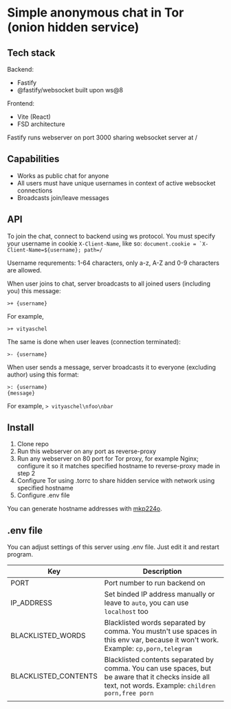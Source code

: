 # Simple anonymous chat in Tor (onion hidden service)

## Tech stack

Backend:
- Fastify
- @fastify/websocket built upon ws@8

Frontend:
- Vite (React)
- FSD architecture

Fastify runs webserver on port 3000 sharing websocket server at /

## Capabilities

- Works as public chat for anyone
- All users must have unique usernames in context of active websocket connections
- Broadcasts join/leave messages

## API

To join the chat, connect to backend using ws protocol. You must specify your username in cookie `X-Client-Name`, like so: ``document.cookie = `X-Client-Name=${username}; path=/``

Username requrements: 1-64 characters, only a-z, A-Z and 0-9 characters are allowed.


When user joins to chat, server broadcasts to all joined users (including you) this message:
```
>+ {username}
```
For example, 
```
>+ vityaschel
```

The same is done when user leaves (connection terminated):

```
>- {username}
```

When user sends a message, server broadcasts it to everyone (excluding author) using this format:

```
>: {username}
{message}
```

For example, `> vityaschel\nfoo\nbar`

## Install

1. Clone repo
2. Run this webserver on any port as reverse-proxy
3. Run any webserver on 80 port for Tor proxy, for example Nginx; configure it so it matches specified hostname to reverse-proxy made in step 2
4. Configure Tor using .torrc to share hidden service with network using specified hostname
5. Configure .env file

You can generate hostname addresses with [mkp224o](https://github.com/cathugger/mkp224o). 

## .env file

You can adjust settings of this server using .env file. Just edit it and restart program.

| Key                  | Description                                                                                                                                             |
| -------------------- | ------------------------------------------------------------------------------------------------------------------------------------------------------- |
| PORT                 | Port number to run backend on                                                                                                                           |
| IP_ADDRESS           | Set binded IP address manually or leave to `auto`, you can use `localhost` too                                                                          |
| BLACKLISTED_WORDS    | Blacklisted words separated by comma. You mustn't use spaces in this env var, because it won't work. Example: `cp,porn,telegram`                        |
| BLACKLISTED_CONTENTS | Blacklisted contents separated by comma. You can use spaces, but be aware that it checks inside all text, not words. Example: `children porn,free porn` |
|                      |                                                                                                                                                         |